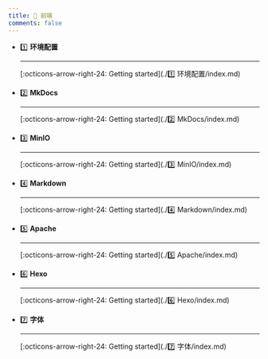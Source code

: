 ```yaml
---
title: 🎈 前端
comments: false
---
```


<div class="grid cards" markdown>

-   1️⃣ __环境配置__

	---

	

	[:octicons-arrow-right-24: Getting started](./1️⃣ 环境配置/index.md)

-   2️⃣ __MkDocs__

	---

	

	[:octicons-arrow-right-24: Getting started](./2️⃣ MkDocs/index.md)

-   3️⃣ __MinIO__

	---

	

	[:octicons-arrow-right-24: Getting started](./3️⃣ MinIO/index.md)

-   4️⃣ __Markdown__

	---

	

	[:octicons-arrow-right-24: Getting started](./4️⃣ Markdown/index.md)

-   5️⃣ __Apache__

	---

	

	[:octicons-arrow-right-24: Getting started](./5️⃣ Apache/index.md)

-   6️⃣ __Hexo__

	---

	

	[:octicons-arrow-right-24: Getting started](./6️⃣ Hexo/index.md)

-   7️⃣ __字体__

	---

	

	[:octicons-arrow-right-24: Getting started](./7️⃣ 字体/index.md)

</div>